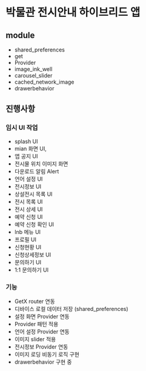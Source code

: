 # 박물관 전시안내 하이브리드 앱

## module
- shared_preferences 
- get
- Provider
- image_ink_well
- carousel_slider
- cached_network_image
- drawerbehavior

## 진행사항

### 임시 UI 작업
- splash UI
- mian 화면 UI,
- 앱 공지 UI
- 전시물 위치 이미지 화면
- 다운로드 알림 Alert
- 언어 설정 UI
- 전시정보 UI
- 상설전시 목록 UI
- 전시 목록 UI
- 전시 상세 UI
- 예약 신청 UI
- 예약 신청 확인 UI
- lnb 메뉴 UI
- 프로필 UI
- 신청현황 UI
- 신청상세정보 UI
- 문의하기 UI
- 1:1 문의하기 UI

### 기능
- GetX router 연동
- 디바이스 로컬 데이터 저장 (shared_preferences)
- 설정 화면 Provider 연동
- Provider 패턴 적용
- 언어 설정 Provider 연동
- 이미지 slider 적용 
- 전시정보 Provider 연동
- 이미지 로딩 비동기 로직 구현
- drawerbehavior 구현 중


